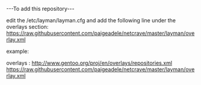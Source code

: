 ---To add this repository---

edit the /etc/layman/layman.cfg and add the following line under the overlays section: https://raw.githubusercontent.com/paigeadele/netcrave/master/layman/overlay.xml

example: 

overlays  : http://www.gentoo.org/proj/en/overlays/repositories.xml
	    https://raw.githubusercontent.com/paigeadele/netcrave/master/layman/overlay.xml

